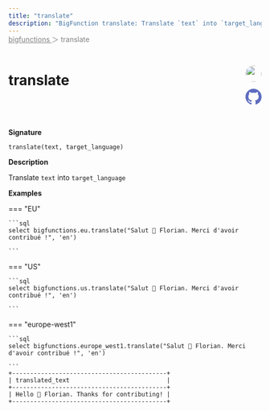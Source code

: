 ```yaml
---
title: "translate"
description: "BigFunction translate: Translate `text` into `target_language`"
---
```


<span style="color: gray; position: relative; top: -1rem">
  <a href=".." style="color: gray">bigfunctions </a> ＞ translate
</span>

# translate


<div style="position: relative; top: -4rem; margin-bottom:  -2rem; text-align: right; z-index: 9999;">
  
  <a href="https://www.linkedin.com/in/floriancaringi/" title="Author: Florian Caringi" target="_blank">
    <img src="https://pbs.twimg.com/profile_images/1264658685755887621/Dlp36ch__400x400.jpg" width="32" style=" border-radius: 50% !important">
  </a>
  
  <a href="{REPO_URL}/tree/main/bigfunctions/translate.yaml" title="Edit on GitHub" target="_blank"><svg xmlns="http://www.w3.org/2000/svg" width="32" height="32" viewBox="0 0 24 24"><path fill="#5d6cc0" d="M12 0c-6.626 0-12 5.373-12 12 0 5.302 3.438 9.8 8.207 11.387.599.111.793-.261.793-.577v-2.234c-3.338.726-4.033-1.416-4.033-1.416-.546-1.387-1.333-1.756-1.333-1.756-1.089-.745.083-.729.083-.729 1.205.084 1.839 1.237 1.839 1.237 1.07 1.834 2.807 1.304 3.492.997.107-.775.418-1.305.762-1.604-2.665-.305-5.467-1.334-5.467-5.931 0-1.311.469-2.381 1.236-3.221-.124-.303-.535-1.524.117-3.176 0 0 1.008-.322 3.301 1.23.957-.266 1.983-.399 3.003-.404 1.02.005 2.047.138 3.006.404 2.291-1.552 3.297-1.23 3.297-1.23.653 1.653.242 2.874.118 3.176.77.84 1.235 1.911 1.235 3.221 0 4.609-2.807 5.624-5.479 5.921.43.372.823 1.102.823 2.222v3.293c0 .319.192.694.801.576 4.765-1.589 8.199-6.086 8.199-11.386 0-6.627-5.373-12-12-12z"/></svg></a>
</div>



**Signature** 
```
translate(text, target_language)
```

**Description**

Translate `text` into `target_language`





**Examples**













=== "EU"

    ```sql
    select bigfunctions.eu.translate("Salut 👋 Florian. Merci d'avoir contribué !", 'en')
    
    ```




=== "US"

    ```sql
    select bigfunctions.us.translate("Salut 👋 Florian. Merci d'avoir contribué !", 'en')
    
    ```




=== "europe-west1"

    ```sql
    select bigfunctions.europe_west1.translate("Salut 👋 Florian. Merci d'avoir contribué !", 'en')
    
    ```









<pre style="margin-top: -1rem;">
<code style="padding-top: 0px; padding-bottom: 0px;">+-------------------------------------------+
| translated_text                           |
+-------------------------------------------+
| Hello 👋 Florian. Thanks for contributing! |
+-------------------------------------------+
</code>
</pre>










